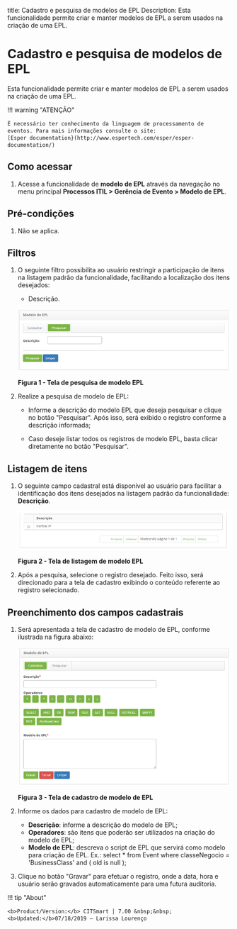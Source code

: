 title: Cadastro e pesquisa de modelos de EPL
Description: Esta funcionalidade permite criar e manter modelos de EPL a serem usados na criação de uma EPL.
# Cadastro e pesquisa de modelos de EPL

Esta funcionalidade permite criar e manter modelos de EPL a serem usados na criação de uma EPL.

!!! warning "ATENÇÃO"

    É necessário ter conhecimento da linguagem de processamento de eventos. Para mais informações consulte o site: 
    [Esper documentation}(http://www.espertech.com/esper/esper-documentation/)
    
Como acessar
--------------

1. Acesse a funcionalidade de **modelo de EPL** através da navegação no menu principal 
**Processos ITIL > Gerência de Evento > Modelo de EPL**.

Pré-condições
----------------

1. Não se aplica.

Filtros
----------

1. O seguinte filtro possibilita ao usuário restringir a participação de itens na listagem padrão da funcionalidade, facilitando 
a localização dos itens desejados:

    - Descrição.
    
    ![Pesquisa](images/epl.img1.png)
    
    **Figura 1 - Tela de pesquisa de modelo EPL**
    
2. Realize a pesquisa de modelo de EPL:

    - Informe a descrição do modelo EPL que deseja pesquisar e clique no botão "Pesquisar". Após isso, será exibido o registro 
    conforme a descrição informada;
    
    - Caso deseje listar todos os registros de modelo EPL, basta clicar diretamente no botão "Pesquisar".
    
Listagem de itens
-------------------

1. O seguinte campo cadastral está disponível ao usuário para facilitar a identificação dos itens desejados na listagem padrão 
da funcionalidade: **Descrição**.

    ![Listagem](images/epl.img2.png)
    
    **Figura 2 - Tela de listagem de modelo EPL**
    
2. Após a pesquisa, selecione o registro desejado. Feito isso, será direcionado para a tela de cadastro exibindo o conteúdo 
referente ao registro selecionado.

Preenchimento dos campos cadastrais
-------------------------------------

1. Será apresentada a tela de cadastro de modelo de EPL, conforme ilustrada na figura abaixo:

    ![Cadastro](images/epl.img3.png)
    
    **Figura 3 - Tela de cadastro de modelo de EPL**
    
2. Informe os dados para cadastro de modelo de EPL:

    - **Descrição**: informe a descrição do modelo de EPL;
    - **Operadores**: são itens que poderão ser utilizados na criação do modelo de EPL;
    - **Modelo de EPL**: descreva o script de EPL que servirá como modelo para criação de EPL. 
    Ex.: select * from Event where classeNegocio = 'BusinessClass' and ( old is null );
    
3. Clique no botão "Gravar" para efetuar o registro, onde a data, hora e usuário serão gravados automaticamente para uma futura 
auditoria.

!!! tip "About"

    <b>Product/Version:</b> CITSmart | 7.00 &nbsp;&nbsp;
    <b>Updated:</b>07/18/2019 – Larissa Lourenço
